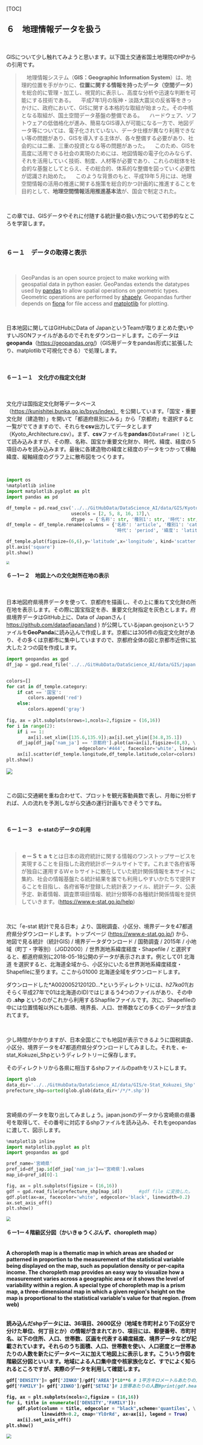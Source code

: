 [TOC]

## ６　地理情報データを扱う

<br>

GISについて少し触れてみようと思います。以下国土交通省国土地理院のHPからの引用です。

>　地理情報システム（**GIS：Geographic Information System**）は、地理的位置を手がかりに、**位置に関する情報を持ったデータ（空間データ）** を総合的に管理・加工し、視覚的に表示し、高度な分析や迅速な判断を可能にする技術である。
>　平成7年1月の阪神・淡路大震災の反省等をきっかけに、政府において、GISに関する本格的な取組が始まった。その中核となる取組が、国土空間データ基盤の整備である。
>　ハードウェア、ソフトウェアの低価格化が進み、簡易なGIS導入が可能になる一方で、地図データ等については、電子化されていない、データ仕様が異なり利用できない等の問題があり、GISを導入する主体が、各々整備する必要があり、社会的には二重、三重の投資となる等の問題があった。
>　このため、GISを高度に活用できる社会の実現のためには、地図情報の電子化のみならず、それを活用していく技術、制度、人材等が必要であり、これらの総体を社会的な基盤としてとらえ、その総合的、体系的な整備を図っていく必要性が認識され始めた。
>　このような背景のもと、平成19年５月には、地理空間情報の活用の推進に関する施策を総合的かつ計画的に推進することを目的として、**地理空間情報活用推進基本法**が、国会で制定された。

<br>

この章では、GISデータやそれに付随する統計量の扱い方について初歩的なところを学習します。

<br>

### ６ー１　データの取得と表示

<br>

> GeoPandas is an open source project to make working with geospatial data in python easier. GeoPandas extends the datatypes used by [pandas](http://pandas.pydata.org/) to allow spatial operations on geometric types. Geometric operations are performed by [shapely](https://shapely.readthedocs.io/). Geopandas further depends on [fiona](https://fiona.readthedocs.io/) for file access and [matplotlib](http://matplotlib.org/) for plotting.

<br>

日本地図に関してはGitHubにData of JapanというTeamが取りまとめた使いやすいJSONファイルがあるのでそれをダウンロードします。このデータは**geopanda**（https://geopandas.org/)（GIS用データをpandas形式に拡張したり、matplotlibで可視化できる）で処理します。

<br>

#### ６ー１ー１　文化庁の指定文化財

<br>

文化庁は国指定文化財等データベース（https://kunishitei.bunka.go.jp/bsys/index） を公開しています。「国宝・重要文化財（建造物）」を開いて「都道府県別にみる」から「京都府」を選択すると一覧がでてきますので、それらを**csv**出力してデータとします（Kyoto_Architecture.csv）。まず、**csv**ファイルを**pandas**の`DataFrame( )`として読み込みますが、その際、名称、国宝か重要文化財か、時代、緯度、経度の５項目のみを読み込みます。最後に各建造物の緯度と経度のデータをつかって横軸緯度、縦軸経度のグラフ上に散布図をつくります。

<br>

```python
import os
%matplotlib inline
import matplotlib.pyplot as plt
import pandas as pd

df_temple = pd.read_csv('../../GitHubData/DataScience_AI/data/GIS/Kyoto_Architecture.csv',\
                        usecols = [2, 5, 8, 16, 17],\
                        dtype  = {'名称': str, '種別1': str, '時代': str, '緯度': float, '経度': float})
df_temple = df_temple.rename(columns = {'名称': 'article', '種別1': 'category',\
                                        '時代': 'period', '緯度': 'latitude','経度': 'longitude'})

df_temple.plot(figsize=(6,6),y='latitude',x='longitude', kind='scatter', grid=True, legend=True)
plt.axis('square')
plt.show()
```

<img src="./img/nt_kyoto_s.png" style="zoom:50%;" />

<br>

#### ６－1ー２　地図上への文化財所在地の表示

<br>

日本地図府県境界データを使って、京都府を描画し、その上に重ねて文化財の所在地を表示します。その際に国宝指定を赤、重要文化財指定を灰色とします。府県境界データはGitHub上に、Data of Japanさん ( https://github.com/dataofjapan/land  )  が公開しているjapan.geojsonというファイルを**GeoPanda**に読み込んで作成します。京都には305件の指定文化財があり、その多くは京都市に集中していますので、京都府全体の図と京都市近傍に拡大した２つの図を作成します。

```python
import geopandas as gpd
df_jap = gpd.read_file('../../GitHubData/DataScience_AI/data/GIS/japan.geojson')


colors=[]
for cat in df_temple.category:
    if cat == '国宝':
        colors.append('red')
    else:
        colors.append('gray')
            
fig, ax = plt.subplots(nrows=1,ncols=2,figsize = (16,16)) 
for i in range(2):
    if i == 1:
        ax[i].set_xlim([135.6,135.9]);ax[i].set_ylim([34.8,35.1])
    df_jap[df_jap['nam_ja'] == '京都府'].plot(ax=ax[i],figsize=(8,8), \
                           edgecolor='#444', facecolor='white', linewidth = 0.5)
    ax[i].scatter(df_temple.longitude,df_temple.latitude,color=colors)
plt.show()
```

![](./img/nt_kyoto_on_map.png)

<br>

この図に交通網を重ね合わせて、プロットを観光客動員数で表し、月毎に分析すれば、人の流れを予測しながら交通の運行計画もできそうですね。

<br>



#### ６ー１ー３　e-statのデータの利用

<br>

> **ｅ－Ｓｔａｔ**とは日本の政府統計に関する情報のワンストップサービスを実現することを目指した政府統計ポータルサイトです。これまで各府省等が独自に運用するＷｅｂサイトに散在していた統計関係情報を本サイトに集約、社会の情報基盤たる統計結果を誰でも利用しやすいかたちで提供することを目指し、各府省等が登録した統計表ファイル、統計データ、公表予定、新着情報、調査票項目情報、統計分類等の各種統計関係情報を提供していきます。(https://www.e-stat.go.jp/help)

<br>

次に「e-stat 統計で見る日本」より、国税調査、小区分、境界データを47都道府県分ダウンロードします。トップページ (https://www.e-stat.go.jp/) から、 地図で見る統計（統計GIS) / 境界データダウンロード / 国勢調査 / 2015年 / 小地域（町丁・字等別）（JGD2000）/ 世界測地系緯度経度・Shapefile  / と選択すると、都道府県別に2018-05-18公開のデータが表示されます。例として01 北海道 を選択すると、北海道全域から、小区分にいたる世界測地系緯度経度・Shapefileに至ります。ここから01000 北海道全域をダウンロードします。

ダウンロードした*A002005212012D...*というディレクトリには、*h27ka01*(おそらく平成27年で01は北海道のID)ではじまるう4つのファイルがあり、その中の **.shp** というのがこれから利用するShapfileファイルです。次に、Shapefileの中には位置情報以外にも面積、境界長、人口、世帯数などの多くのデータが含まれてます。

<br>

少し時間がかかりますが、日本全国どこでも地図が表示できるように国税調査、小区分、境界データを47都道府県分ダウンロードしてみました。それを、e-stat_Kokuzei_Shpというディレクトリーに保存します。

そのディレクトリから各県に相当するshpファイルのpathをリストにします。

```　　python
import glob
data_dir='../../GitHubData/DataScience_AI/data/GIS/e-Stat_Kokuzei_Shp' #
prefecture_shp=sorted(glob.glob(data_dir+'/*/*.shp'))
```

<br>

宮崎県のデータを取り出してみましょう。japan.jsonのデータから宮崎県の県番号を取得して、その番号に対応するshpファイルを読み込み、それをgeopandasに渡して、図示します。

```python
%matplotlib inline
import matplotlib.pyplot as plt
import geopandas as gpd

pref_name='宮崎県'
pref_id=df_jap.id[df_jap['nam_ja']=='宮崎県'].values
map_id=pref_id[0]-1

fig, ax = plt.subplots(figsize = (16,16)) 
gdf = gpd.read_file(prefecture_shp[map_id])      #gdf file に変換した。
gdf.plot(ax=ax, facecolor='white', edgecolor='black', linewidth=0.2)
ax.set_axis_off()
plt.show()
```

<img src="./img/miyazaki.png" style="zoom:70%;" />



<b>

#### ６ー1ー４階級区分図（かいきゅうくぶんず、choropleth map）

<br>A choropleth map is a thematic map in which areas are shaded or patterned in proportion to the measurement of the statistical variable being displayed on the map, such as population density or per-capita income. The choropleth map provides an easy way to visualize how a measurement varies across a geographic area or it shows the level of variability within a region. A special type of choropleth map is a prism map, a three-dimensional map in which a given region's height on the map is proportional to the statistical variable's value for that region. (from web)

<br>読み込んだshpデータには、36項目、2600区分（地域を市町村より下の区分で分けた単位、何丁目とか）の情報が含まれており、項目には、郵便番号、市町村名、以下の住所、人口、世帯数、区画を代表する緯度経度、境界データなどが記載されています。それらのうち面積、人口、世帯数を使い、人口密度と一世帯あたりの人数を新たにデータベースに加えて地図上に表示します。こういう作図を階級区分図といいます。地域による人口集中度や核家族化など、すでによく知られるところですが、実際のデータを利用して確認します。

```python
gdf['DENSITY']= gdf['JINKO']/gdf['AREA']*10**6 # 1平方キロメートルあたりの人口
gdf['FAMILY']= gdf['JINKO']/gdf['SETAI']# 1世帯あたりの人数#print(gdf.head())
 
fig, ax = plt.subplots(ncols=2,figsize = (16,16))
for i, title in enumerate(['DENSITY','FAMILY']):
    gdf.plot(column = title, edgecolor = "black",scheme='quantiles', \
             linewidth=0.2, cmap='YlOrRd', ax=ax[i], legend = True)
    ax[i].set_axis_off()
plt.show()
```

<img src="./img/choropleth.png" style="zoom:80%;" />

<br>



